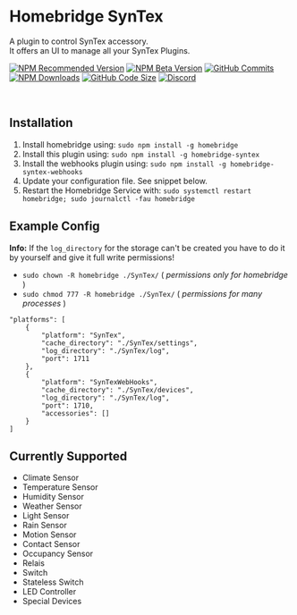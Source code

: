 # Homebridge SynTex
A plugin to control SynTex accessory.<br>
It offers an UI to manage all your SynTex Plugins.

[![NPM Recommended Version](https://img.shields.io/npm/v/homebridge-syntex?label=release&color=brightgreen)](https://www.npmjs.com/package/homebridge-syntex)
[![NPM Beta Version](https://img.shields.io/npm/v/homebridge-syntex/beta?color=orange&label=beta)](https://www.npmjs.com/package/homebridge-syntex)
[![GitHub Commits](https://badgen.net/github/commits/SynTexDZN/homebridge-syntex?color=yellow)](https://github.com/SynTexDZN/homebridge-syntex/commits)
[![NPM Downloads](https://badgen.net/npm/dt/homebridge-syntex?color=purple)](https://www.npmjs.com/package/homebridge-syntex)
[![GitHub Code Size](https://img.shields.io/github/languages/code-size/SynTexDZN/homebridge-syntex?color=0af)](https://github.com/SynTexDZN/homebridge-syntex)
[![Discord](https://img.shields.io/discord/442095224953634828?color=728ED5&label=discord)](https://discord.gg/XUqghtw4DE)

<br>

## Installation
1. Install homebridge using: `sudo npm install -g homebridge`
2. Install this plugin using: `sudo npm install -g homebridge-syntex`
3. Install the webhooks plugin using: `sudo npm install -g homebridge-syntex-webhooks`
4. Update your configuration file. See snippet below.
5. Restart the Homebridge Service with: `sudo systemctl restart homebridge; sudo journalctl -fau homebridge`


## Example Config
**Info:** If the `log_directory` for the storage can't be created you have to do it by yourself and give it full write permissions!
- `sudo chown -R homebridge ./SynTex/` ( *permissions only for homebridge* )
- `sudo chmod 777 -R homebridge ./SynTex/` ( *permissions for many processes* )

```
"platforms": [
    {
        "platform": "SynTex",
        "cache_directory": "./SynTex/settings",
        "log_directory": "./SynTex/log",
        "port": 1711
    },
    {
        "platform": "SynTexWebHooks",
        "cache_directory": "./SynTex/devices",
        "log_directory": "./SynTex/log",
        "port": 1710,
        "accessories": []
    }
]
```


## Currently Supported
- Climate Sensor
- Temperature Sensor
- Humidity Sensor
- Weather Sensor
- Light Sensor
- Rain Sensor
- Motion Sensor
- Contact Sensor
- Occupancy Sensor
- Relais
- Switch
- Stateless Switch
- LED Controller
- Special Devices